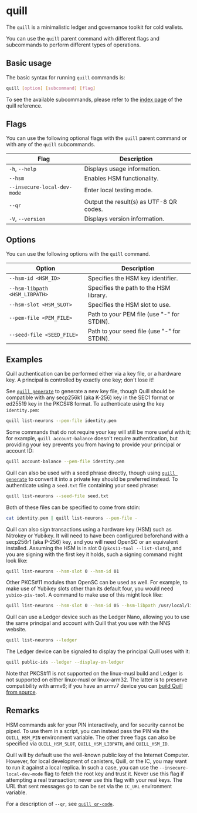 # quill

The `quill` is a minimalistic ledger and governance toolkit for cold wallets.

You can use the `quill` parent command with different flags and subcommands to perform different types of operations.

## Basic usage

The basic syntax for running `quill` commands is:

``` bash
quill [option] [subcommand] [flag]
```

To see the available subcommands, please refer to the [index page](index.md) of the quill reference.

## Flags

You can use the following optional flags with the `quill` parent command or with any of the `quill` subcommands.

| Flag                        | Description                                     |
|-----------------------------|-------------------------------------------------|
| `-h`, `--help`              | Displays usage information.                     |
| `--hsm`                     | Enables HSM functionality.                      |
| `--insecure-local-dev-mode` | Enter local testing mode.                       |
| `--qr`                      | Output the result(s) as UTF-8 QR codes.         |
| `-V`, `--version`           | Displays version information.                   |

## Options

You can use the following options with the `quill` command.

| Option                        | Description                                 |
|-------------------------------|---------------------------------------------|
| `--hsm-id <HSM_ID>`           | Specifies the HSM key identifier.           |
| `--hsm-libpath <HSM_LIBPATH>` | Specifies the path to the HSM library.      |
| `--hsm-slot <HSM_SLOT>`       | Specifies the HSM slot to use.              |
| `--pem-file <PEM_FILE>`       | Path to your PEM file (use "-" for STDIN).  |
| `--seed-file <SEED_FILE>`     | Path to your seed file (use "-" for STDIN). |

## Examples

Quill authentication can be performed either via a key file, or a hardware key. A principal is controlled by exactly one key; don't lose it! 

See [`quill generate`] to generate a new key file, though Quill should be compatible with any secp256k1 (aka K-256) key in the SEC1 format or ed25519 key in the PKCS#8 format. To authenticate using the key `identity.pem`:

```sh
quill list-neurons --pem-file identity.pem
```

Some commands that do not require your key will still be more useful with it; for example, `quill account-balance` doesn't require authentication, but providing your key prevents you from having to provide your principal or account ID:

```sh
quill account-balance --pem-file identity.pem
```

Quill can also be used with a seed phrase directly, though using [`quill generate`] to convert it into a private key should be preferred instead. To authenticate using a `seed.txt` file containing your seed phrase:

```sh
quill list-neurons --seed-file seed.txt
```

Both of these files can be specified to come from stdin:

```sh
cat identity.pem | quill list-neurons --pem-file -
```

Quill can also sign transactions using a hardware key (HSM) such as Nitrokey or Yubikey. It will need to have been configured beforehand with a secp256r1 (aka P-256) key, and you will need OpenSC or an equivalent installed. Assuming the HSM is in slot 0 (`pkcs11-tool --list-slots`), and you are signing with the first key it holds, such a signing command might look like:

```sh
quill list-neurons --hsm-slot 0 --hsm-id 01
```

Other PKCS#11 modules than OpenSC can be used as well. For example, to make use of Yubikey slots other than its default four, you would need `yubico-piv-tool`. A command to make use of this might look like:

```sh
quill list-neurons --hsm-slot 0 --hsm-id 05 --hsm-libpath /usr/local/lib/libykcs11.so
```

Quill can use a Ledger device such as the Ledger Nano, allowing you to use the same principal and account with Quill that you use with the NNS website.

```sh
quill list-neurons --ledger
```

The Ledger device can be signaled to display the principal Quill uses with it:

```sh
quill public-ids --ledger --display-on-ledger
```

Note that PKCS#11 is not supported on the linux-musl build and Ledger is not supported on either linux-musl or linux-arm32. The latter is to preserve compatibility with armv6; if you have an armv7 device you can [build Quill from source](https://github.com/dfinity/quill#build).

## Remarks

HSM commands ask for your PIN interactively, and for security cannot be piped. To use them in a script, you can instead pass the PIN via the `QUILL_HSM_PIN` environment variable. The other three flags can also be specified via `QUILL_HSM_SLOT`, `QUILL_HSM_LIBPATH`, and `QUILL_HSM_ID`.

Quill will by default use the well-known public key of the Internet Computer. However, for local development of canisters, Quill, or the IC, you may want to run it against a local replica. In such a case, you can use the `--insecure-local-dev-mode` flag to fetch the root key and trust it. Never use this flag if attempting a real transaction; never use this flag with your real keys. The URL that sent messages go to can be set via the `IC_URL` environment variable.

For a description of `--qr`, see [`quill qr-code`].

[`quill generate`]: quill-generate.md
[`quill qr-code`]: quill-qr-code.md
